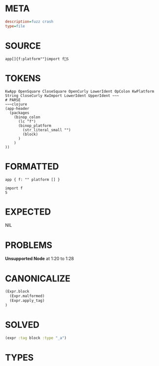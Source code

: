 # META
~~~ini
description=fuzz crash
type=file
~~~
# SOURCE
~~~roc
app[]{f:platform""}import fS
~~~
# TOKENS
~~~text
KwApp OpenSquare CloseSquare OpenCurly LowerIdent OpColon KwPlatform String CloseCurly KwImport LowerIdent UpperIdent ~~~
# PARSE
~~~clojure
(app-header
  (packages
    (binop_colon
      (lc "f")
      (binop_platform
        (str_literal_small "")
        (block)
      )
    )
))
~~~
# FORMATTED
~~~roc
app { f: "" platform [] }

import f
S
~~~
# EXPECTED
NIL
# PROBLEMS
**Unsupported Node**
at 1:20 to 1:28

# CANONICALIZE
~~~clojure
(Expr.block
  (Expr.malformed)
  (Expr.apply_tag)
)
~~~
# SOLVED
~~~clojure
(expr :tag block :type "_a")
~~~
# TYPES
~~~roc
~~~
